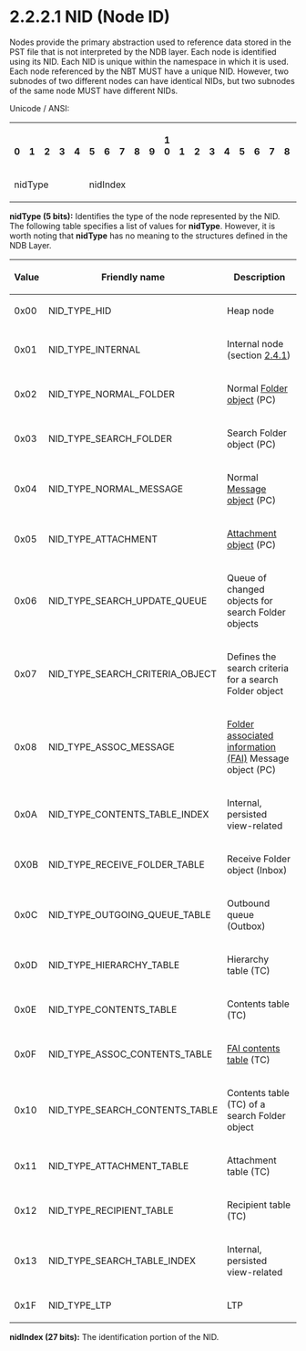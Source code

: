 <html dir="LTR" xmlns:mshelp="http://msdn.microsoft.com/mshelp" xmlns:ddue="http://ddue.schemas.microsoft.com/authoring/2003/5" xmlns:xlink="http://www.w3.org/1999/xlink" xmlns:tool="http://www.microsoft.com/tooltip">
    <head>
        <meta http-equiv="Content-Type" content="text/html; CHARSET=utf-8"></meta>
        <meta name="save" content="history"></meta>
        <title>2.2.2.1 NID (Node ID)</title>
        <xml>
            <mshelp:toctitle title="2.2.2.1 NID (Node ID)"></mshelp:toctitle>
            <mshelp:rltitle title="[MS-PST]: NID (Node ID)"></mshelp:rltitle>
            <mshelp:keyword index="A" term="18d7644e-cb33-4e11-95c0-34d8a84fbff6"></mshelp:keyword>
            <mshelp:attr name="DCSext.ContentType" value="open specification"></mshelp:attr>
            <mshelp:attr name="AssetID" value="18d7644e-cb33-4e11-95c0-34d8a84fbff6"></mshelp:attr>
            <mshelp:attr name="TopicType" value="kbRef"></mshelp:attr>
            <mshelp:attr name="DCSext.Title" value="[MS-PST]: NID (Node ID)" />
        </xml>
    </head>
    <body>
        <div id="header">
            <h1 class="heading">2.2.2.1 NID (Node ID)</h1>
        </div>
        <div id="mainSection">
            <div id="mainBody">
                <div id="allHistory" class="saveHistory"></div>
                <div id="sectionSection0" class="section" name="collapseableSection">
                    

<p>Nodes provide the primary abstraction used to reference data
stored in the PST file that is not interpreted by the NDB layer. Each node is
identified using its NID. Each NID is unique within the namespace in which it
is used. Each node referenced by the NBT MUST have a unique NID. However, two
subnodes of two different nodes can have identical NIDs, but two subnodes of
the same node MUST have different NIDs. </p>

<p>Unicode / ANSI:</p>

<table>
 <tr>
  <th><p><br>0</p></th>
  <th><p><br>1</p></th>
  <th><p><br>2</p></th>
  <th><p><br>3</p></th>
  <th><p><br>4</p></th>
  <th><p><br>5</p></th>
  <th><p><br>6</p></th>
  <th><p><br>7</p></th>
  <th><p><br>8</p></th>
  <th><p><br>9</p></th>
  <th><p>1<br>0</p></th>
  <th><p><br>1</p></th>
  <th><p><br>2</p></th>
  <th><p><br>3</p></th>
  <th><p><br>4</p></th>
  <th><p><br>5</p></th>
  <th><p><br>6</p></th>
  <th><p><br>7</p></th>
  <th><p><br>8</p></th>
  <th><p><br>9</p></th>
  <th><p>2<br>0</p></th>
  <th><p><br>1</p></th>
  <th><p><br>2</p></th>
  <th><p><br>3</p></th>
  <th><p><br>4</p></th>
  <th><p><br>5</p></th>
  <th><p><br>6</p></th>
  <th><p><br>7</p></th>
  <th><p><br>8</p></th>
  <th><p><br>9</p></th>
  <th><p>3<br>0</p></th>
  <th><p><br>1</p></th>
 </tr>
 <tr>
  <td colspan="5">
  <p>nidType</p>
  </td>
  <td colspan="27">
  <p>nidIndex</p>
  </td>
 </tr>
</table>

<p><b>nidType (5 bits):</b> Identifies the type of the
node represented by the NID. The following table specifies a list of values for
<b>nidType</b>. However, it is worth noting that <b>nidType</b> has no meaning
to the structures defined in the NDB Layer.</p>

<table>
 <thead>
  <tr>
   <th>
   <p>Value</p>
   </th>
   <th>
   <p>Friendly name</p>
   </th>
   <th>
   <p>Description</p>
   </th>
  </tr>
 </thead>
 <tr>
  <td>
  <p>0x00</p>
  </td>
  <td>
  <p>NID_TYPE_HID</p>
  </td>
  <td>
  <p>Heap node</p>
  </td>
 </tr>
 <tr>
  <td>
  <p>0x01</p>
  </td>
  <td>
  <p>NID_TYPE_INTERNAL</p>
  </td>
  <td>
  <p>Internal node (section <a href="0510ece4-6853-4bef-8cc8-8df3468e3ff1.md">2.4.1</a>)</p>
  </td>
 </tr>
 <tr>
  <td>
  <p>0x02</p>
  </td>
  <td>
  <p>NID_TYPE_NORMAL_FOLDER</p>
  </td>
  <td>
  <p>Normal <a href="08220cc9-69b1-4072-a2e7-2a0ff201d505.md#gt_0682daa7-c1b8-419b-8a32-6048833d0b72">Folder object</a> (PC)</p>
  </td>
 </tr>
 <tr>
  <td>
  <p>0x03</p>
  </td>
  <td>
  <p>NID_TYPE_SEARCH_FOLDER</p>
  </td>
  <td>
  <p>Search Folder object (PC)</p>
  </td>
 </tr>
 <tr>
  <td>
  <p>0x04</p>
  </td>
  <td>
  <p>NID_TYPE_NORMAL_MESSAGE</p>
  </td>
  <td>
  <p>Normal <a href="08220cc9-69b1-4072-a2e7-2a0ff201d505.md#gt_b6c15d0c-d992-421d-ba96-99d3b63894cf">Message object</a> (PC)</p>
  </td>
 </tr>
 <tr>
  <td>
  <p>0x05</p>
  </td>
  <td>
  <p>NID_TYPE_ATTACHMENT</p>
  </td>
  <td>
  <p><a href="08220cc9-69b1-4072-a2e7-2a0ff201d505.md#gt_6ab4cacc-0e1a-4843-b9e5-4f1fee5a695a">Attachment
  object</a> (PC)</p>
  </td>
 </tr>
 <tr>
  <td>
  <p>0x06</p>
  </td>
  <td>
  <p>NID_TYPE_SEARCH_UPDATE_QUEUE</p>
  </td>
  <td>
  <p>Queue of changed objects for search Folder objects</p>
  </td>
 </tr>
 <tr>
  <td>
  <p>0x07</p>
  </td>
  <td>
  <p>NID_TYPE_SEARCH_CRITERIA_OBJECT</p>
  </td>
  <td>
  <p>Defines the search criteria for a search Folder object</p>
  </td>
 </tr>
 <tr>
  <td>
  <p>0x08</p>
  </td>
  <td>
  <p>NID_TYPE_ASSOC_MESSAGE</p>
  </td>
  <td>
  <p><a href="08220cc9-69b1-4072-a2e7-2a0ff201d505.md#gt_6f222571-3f61-4250-a8a6-d56505335792">Folder
  associated information (FAI)</a> Message object (PC)</p>
  </td>
 </tr>
 <tr>
  <td>
  <p>0x0A</p>
  </td>
  <td>
  <p>NID_TYPE_CONTENTS_TABLE_INDEX</p>
  </td>
  <td>
  <p>Internal, persisted view-related</p>
  </td>
 </tr>
 <tr>
  <td>
  <p>0X0B</p>
  </td>
  <td>
  <p>NID_TYPE_RECEIVE_FOLDER_TABLE</p>
  </td>
  <td>
  <p>Receive Folder object (Inbox)</p>
  </td>
 </tr>
 <tr>
  <td>
  <p>0x0C</p>
  </td>
  <td>
  <p>NID_TYPE_OUTGOING_QUEUE_TABLE</p>
  </td>
  <td>
  <p>Outbound queue (Outbox)</p>
  </td>
 </tr>
 <tr>
  <td>
  <p>0x0D</p>
  </td>
  <td>
  <p>NID_TYPE_HIERARCHY_TABLE</p>
  </td>
  <td>
  <p>Hierarchy table (TC)</p>
  </td>
 </tr>
 <tr>
  <td>
  <p>0x0E</p>
  </td>
  <td>
  <p>NID_TYPE_CONTENTS_TABLE</p>
  </td>
  <td>
  <p>Contents table (TC)</p>
  </td>
 </tr>
 <tr>
  <td>
  <p>0x0F</p>
  </td>
  <td>
  <p>NID_TYPE_ASSOC_CONTENTS_TABLE</p>
  </td>
  <td>
  <p><a href="08220cc9-69b1-4072-a2e7-2a0ff201d505.md#gt_d7d60068-8690-4d36-8dae-9d7f73dc77b9">FAI
  contents table</a> (TC)</p>
  </td>
 </tr>
 <tr>
  <td>
  <p>0x10</p>
  </td>
  <td>
  <p>NID_TYPE_SEARCH_CONTENTS_TABLE</p>
  </td>
  <td>
  <p>Contents table (TC) of a search Folder object</p>
  </td>
 </tr>
 <tr>
  <td>
  <p>0x11</p>
  </td>
  <td>
  <p>NID_TYPE_ATTACHMENT_TABLE</p>
  </td>
  <td>
  <p>Attachment table (TC)</p>
  </td>
 </tr>
 <tr>
  <td>
  <p>0x12</p>
  </td>
  <td>
  <p>NID_TYPE_RECIPIENT_TABLE</p>
  </td>
  <td>
  <p>Recipient table (TC)</p>
  </td>
 </tr>
 <tr>
  <td>
  <p>0x13</p>
  </td>
  <td>
  <p>NID_TYPE_SEARCH_TABLE_INDEX</p>
  </td>
  <td>
  <p>Internal, persisted view-related</p>
  </td>
 </tr>
 <tr>
  <td>
  <p>0x1F</p>
  </td>
  <td>
  <p>NID_TYPE_LTP</p>
  </td>
  <td>
  <p>LTP </p>
  </td>
 </tr>
</table>

<p><b>nidIndex (27 bits):</b> The identification portion
of the NID.</p>
                </div>
            </div>
        </div>
    </body>
</html>
